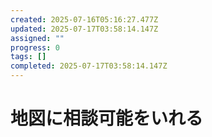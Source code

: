 ```yaml
---
created: 2025-07-16T05:16:27.477Z
updated: 2025-07-17T03:58:14.147Z
assigned: ""
progress: 0
tags: []
completed: 2025-07-17T03:58:14.147Z
---
```


# 地図に相談可能をいれる
